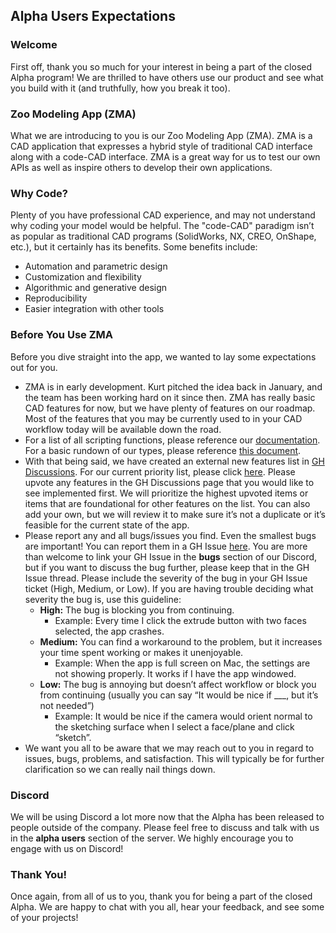 ## Alpha Users Expectations

### Welcome

First off, thank you so much for your interest in being a part of the closed Alpha program! We are thrilled to have others use our product and see what you build with it (and truthfully, how you break it too).

### Zoo Modeling App (ZMA)

What we are introducing to you is our Zoo Modeling App (ZMA). ZMA is a CAD application that expresses a hybrid style of traditional CAD interface along with a code-CAD interface. ZMA is a great way for us to test our own APIs as well as inspire others to develop their own applications.

### Why Code?

Plenty of you have professional CAD experience, and may not understand why coding your model would be helpful. The "code-CAD" paradigm isn’t as popular as traditional CAD programs (SolidWorks, NX, CREO, OnShape, etc.), but it certainly has its benefits. Some benefits include:

- Automation and parametric design
- Customization and flexibility
- Algorithmic and generative design
- Reproducibility
- Easier integration with other tools

### Before You Use ZMA

Before you dive straight into the app, we wanted to lay some expectations out for you. 

- ZMA is in early development. Kurt pitched the idea back in January, and the team has been working hard on it since then. ZMA has really basic CAD features for now, but we have plenty of features on our roadmap. Most of the features that you may be currently used to in your CAD workflow today will be available down the road.
- For a list of all scripting functions, please reference our [documentation](https://github.com/KittyCAD/modeling-app/blob/main/docs/kcl/index.md). For a basic rundown of our types, please reference [this document](https://github.com/KittyCAD/modeling-app/blob/main/docs/kcl/types.md).
- With that being said, we have created an external new features list in [GH Discussions](https://github.com/KittyCAD/modeling-app/discussions). For our current priority list, please click [here](https://github.com/KittyCAD/modeling-app/blob/main/public/roadmap.md). Please upvote any features in the GH Discussions page that you would like to see implemented first. We will prioritize the highest upvoted items or items that are foundational for other features on the list. You can also add your own, but we will review it to make sure it’s not a duplicate or it’s feasible for the current state of the app.
- Please report any and all bugs/issues you find. Even the smallest bugs are important! You can report them in a GH Issue [here](https://github.com/KittyCAD/modeling-app/issues/new). You are more than welcome to link your GH Issue in the **bugs** section of our Discord, but if you want to discuss the bug further, please keep that in the GH Issue thread. Please include the severity of the bug in your GH Issue ticket (High, Medium, or Low). If you are having trouble deciding what severity the bug is, use this guideline:
    - **High:** The bug is blocking you from continuing.
        - Example: Every time I click the extrude button with two faces selected, the app crashes.
    - **Medium:** You can find a workaround to the problem, but it increases your time spent working or makes it unenjoyable.
        - Example: When the app is full screen on Mac, the settings are not showing properly. It works if I have the app windowed.
    - **Low:** The bug is annoying but doesn’t affect workflow or block you from continuing (usually you can say “It would be nice if ___, but it’s not needed”)
        - Example:  It would be nice if the camera would orient normal to the sketching surface when I select a face/plane and click “sketch”.
- We want you all to be aware that we may reach out to you in regard to issues, bugs, problems, and satisfaction. This will typically be for further clarification so we can really nail things down.

### Discord
We will be using Discord a lot more now that the Alpha has been released to people outside of the company. Please feel free to discuss and talk with us in the **alpha users** section of the server. We highly encourage you to engage with us on Discord!

### Thank You!

Once again, from all of us to you, thank you for being a part of the closed Alpha. We are happy to chat with you all, hear your feedback, and see some of your projects!
